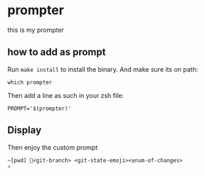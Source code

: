 # prompter

this is my prompter

## how to add as prompt
Run `make install` to install the binary. And make sure its on path:
```
which prompter
```
Then add a line as such in your zsh file:
```
PROMPT='$(prompter)'
```

## Display
Then enjoy the custom prompt
```
~[pwd] 🔀<git-branch> <git-state-emoji><±num-of-changes>
⚡
```

